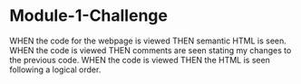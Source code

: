# Module-1-Challenge

WHEN the code for the webpage is viewed 
THEN semantic HTML is seen.
WHEN the code is viewed 
THEN comments are seen stating my changes to the previous code.
WHEN the code is viewed 
THEN the HTML is seen following a logical order.

